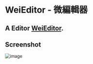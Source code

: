 # WeiEditor - 微編輯器
## A Editor [WeiEditor](https://andywang505.github.io/WeiEditor/).
## Screenshot
![image](https://user-images.githubusercontent.com/71600455/138345156-0b7db9f9-12c6-4514-90bd-97f5d7f748dd.png)

